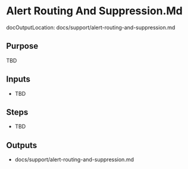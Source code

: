 # Alert Routing And Suppression.Md

docOutputLocation: docs/support/alert-routing-and-suppression.md

## Purpose

TBD

## Inputs

- TBD

## Steps

- TBD

## Outputs

- docs/support/alert-routing-and-suppression.md
